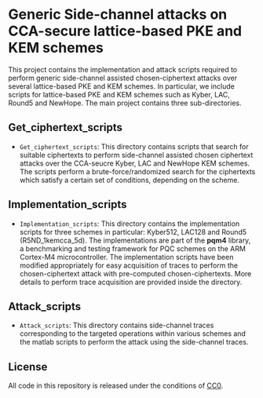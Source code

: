 # Generic Side-channel attacks on CCA-secure lattice-based PKE and KEM schemes

This project contains the implementation and attack scripts required to perform
generic side-channel assisted chosen-ciphertext attacks over several lattice-based PKE and KEM
schemes. In particular, we include scripts for lattice-based PKE and KEM schemes such as Kyber, LAC, Round5 and NewHope. The main project contains three sub-directories.

## Get_ciphertext_scripts

* `Get_ciphertext_scripts`: This directory contains scripts that search for suitable ciphertexts to perform side-channel assisted chosen ciphertext attacks over the CCA-seucre Kyber, LAC and NewHope KEM schemes. The scripts perform a brute-force/randomized search for the ciphertexts which satisfy a certain set of conditions, depending on the scheme.

## Implementation_scripts

*  `Implementation_scripts`: This directory contains the implementation scripts for three schemes in particular: Kyber512, LAC128 and Round5 (R5ND_1kemcca_5d). The implementations are part of the
**pqm4** library, a benchmarking and testing framework for PQC schemes on the ARM Cortex-M4
microcontroller. The implementation scripts have been modified appropriately for easy acquisition of
traces to perform the chosen-ciphertext attack with pre-computed chosen-ciphertexts. More details to perform trace acquisition are provided inside the directory.

## Attack_scripts

* `Attack_scripts`: This directory contains side-channel traces corresponding to the targeted operations within various schemes and the matlab scripts to perform the attack using the side-channel traces.

## License
All code in this repository is released under the conditions of [CC0](http://creativecommons.org/publicdomain/zero/1.0/).
